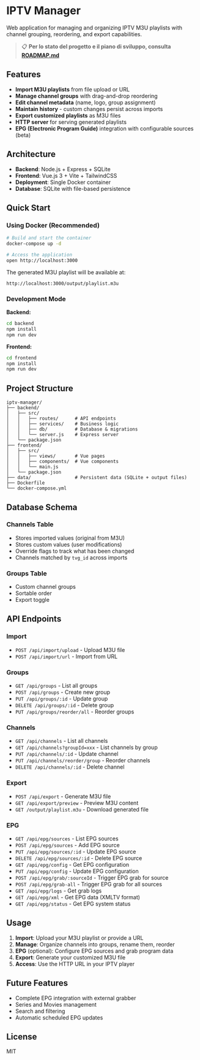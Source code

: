# IPTV Manager

Web application for managing and organizing IPTV M3U playlists with channel grouping, reordering, and export capabilities.

> 📋 **Per lo stato del progetto e il piano di sviluppo, consulta [ROADMAP.md](ROADMAP.md)**

## Features

- **Import M3U playlists** from file upload or URL
- **Manage channel groups** with drag-and-drop reordering
- **Edit channel metadata** (name, logo, group assignment)
- **Maintain history** - custom changes persist across imports
- **Export customized playlists** as M3U files
- **HTTP server** for serving generated playlists
- **EPG (Electronic Program Guide)** integration with configurable sources (beta)

## Architecture

- **Backend**: Node.js + Express + SQLite
- **Frontend**: Vue.js 3 + Vite + TailwindCSS
- **Deployment**: Single Docker container
- **Database**: SQLite with file-based persistence

## Quick Start

### Using Docker (Recommended)

```bash
# Build and start the container
docker-compose up -d

# Access the application
open http://localhost:3000
```

The generated M3U playlist will be available at:
```
http://localhost:3000/output/playlist.m3u
```

### Development Mode

**Backend:**
```bash
cd backend
npm install
npm run dev
```

**Frontend:**
```bash
cd frontend
npm install
npm run dev
```

## Project Structure

```
iptv-manager/
├── backend/
│   ├── src/
│   │   ├── routes/      # API endpoints
│   │   ├── services/    # Business logic
│   │   ├── db/          # Database & migrations
│   │   └── server.js    # Express server
│   └── package.json
├── frontend/
│   ├── src/
│   │   ├── views/       # Vue pages
│   │   ├── components/  # Vue components
│   │   └── main.js
│   └── package.json
├── data/                # Persistent data (SQLite + output files)
├── Dockerfile
└── docker-compose.yml
```

## Database Schema

### Channels Table
- Stores imported values (original from M3U)
- Stores custom values (user modifications)
- Override flags to track what has been changed
- Channels matched by `tvg_id` across imports

### Groups Table
- Custom channel groups
- Sortable order
- Export toggle

## API Endpoints

### Import
- `POST /api/import/upload` - Upload M3U file
- `POST /api/import/url` - Import from URL

### Groups
- `GET /api/groups` - List all groups
- `POST /api/groups` - Create new group
- `PUT /api/groups/:id` - Update group
- `DELETE /api/groups/:id` - Delete group
- `PUT /api/groups/reorder/all` - Reorder groups

### Channels
- `GET /api/channels` - List all channels
- `GET /api/channels?groupId=xxx` - List channels by group
- `PUT /api/channels/:id` - Update channel
- `PUT /api/channels/reorder/group` - Reorder channels
- `DELETE /api/channels/:id` - Delete channel

### Export
- `POST /api/export` - Generate M3U file
- `GET /api/export/preview` - Preview M3U content
- `GET /output/playlist.m3u` - Download generated file

### EPG
- `GET /api/epg/sources` - List EPG sources
- `POST /api/epg/sources` - Add EPG source
- `PUT /api/epg/sources/:id` - Update EPG source
- `DELETE /api/epg/sources/:id` - Delete EPG source
- `GET /api/epg/config` - Get EPG configuration
- `PUT /api/epg/config` - Update EPG configuration
- `POST /api/epg/grab/:sourceId` - Trigger EPG grab for source
- `POST /api/epg/grab-all` - Trigger EPG grab for all sources
- `GET /api/epg/logs` - Get grab logs
- `GET /api/epg/xml` - Get EPG data (XMLTV format)
- `GET /api/epg/status` - Get EPG system status

## Usage

1. **Import**: Upload your M3U playlist or provide a URL
2. **Manage**: Organize channels into groups, rename them, reorder
3. **EPG** (optional): Configure EPG sources and grab program data
4. **Export**: Generate your customized M3U file
5. **Access**: Use the HTTP URL in your IPTV player

## Future Features

- Complete EPG integration with external grabber
- Series and Movies management
- Search and filtering
- Automatic scheduled EPG updates

## License

MIT
